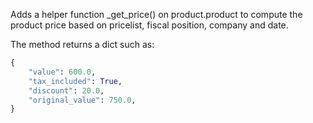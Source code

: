 Adds a helper function \_get_price() on product.product to compute the
product price based on pricelist, fiscal position, company and date.

The method returns a dict such as:

``` python
{
    "value": 600.0,
    "tax_included": True,
    "discount": 20.0,
    "original_value": 750.0,
}
```
